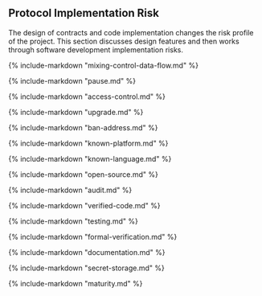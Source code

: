 ## Protocol Implementation Risk

The design of contracts and code implementation changes the risk 
profile of the project. This section discusses design features 
and then works through software development implementation risks.


{% include-markdown "mixing-control-data-flow.md" %}

{% include-markdown "pause.md" %}

{% include-markdown "access-control.md" %}

{% include-markdown "upgrade.md" %}

{% include-markdown "ban-address.md" %}

{% include-markdown "known-platform.md" %}

{% include-markdown "known-language.md" %}

{% include-markdown "open-source.md" %}

{% include-markdown "audit.md" %}

{% include-markdown "verified-code.md" %}

{% include-markdown "testing.md" %}

{% include-markdown "formal-verification.md" %}

{% include-markdown "documentation.md" %}

{% include-markdown "secret-storage.md" %}

{% include-markdown "maturity.md" %}



